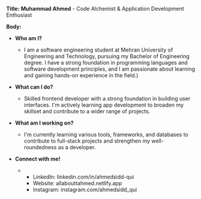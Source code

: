 **Title:**   **Muhammad Ahmed** - Code Alchemist & Application Development Enthusiast

**Body:**

* **Who am I?**

  - I am a software engineering student at Mehran University of Engineering and Technology, pursuing my Bachelor of Engineering degree. I have a strong foundation in programming languages and software development principles, and I am passionate about learning and gaining hands-on experience in the field.) 

* **What can I do?**

  - Skilled frontend developer with a strong foundation in building user interfaces. I'm actively learning app development to broaden my skillset and contribute to a wider range of projects.

* **What am I working on?**

  - I'm currently learning various tools, frameworks, and databases to contribute to full-stack projects and strengthen my well-roundedness as a developer.

* **Connect with me!**

  - * LinkedIn: linkedin.com/in/ahmedsidd-qui
    * Website: allabouttahmed.netlify.app
    * Instagram: instagram.com/ahmedsidd_qui
